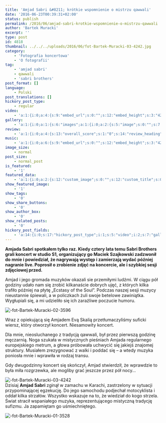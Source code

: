 ```yaml
---
title: 'Amjad Sabri &#8211; krótkie wspomnienie o mistrzu qawwali'
date: '2016-06-23T00:39:31+02:00'
status: publish
permalink: /2016/06/amjad-sabri-krotkie-wspomnienie-o-mistrzu-qawwali
author: 'Bartek Muracki'
excerpt: ''
type: post
id: 4818
thumbnail: ../../../uploads/2016/06/fot-Bartek-Muracki-03-4242.jpg
category:
    - 'Fotografia koncertowa'
    - 'O fotografii'
tag:
    - 'amjad sabri'
    - qawwali
    - 'sabri brothers'
post_format: []
language:
    - Polski
post_translations: []
hickory_post_type:
    - regular
video:
    - 'a:1:{i:0;a:4:{s:9:"embed_url";s:0:"";s:12:"embed_height";s:3:"420";s:15:"self_hosted_url";s:0:"";s:18:"self_hosted_height";s:3:"420";}}'
gallery:
    - 'a:1:{i:0;a:1:{s:6:"images";a:1:{i:0;a:2:{s:5:"image";s:0:"";s:7:"caption";s:0:"";}}}}'
review:
    - 'a:1:{i:0;a:4:{s:13:"overall_score";s:1:"0";s:14:"review_heading";s:0:"";s:12:"summary_text";s:0:"";s:8:"criteria";a:1:{i:0;a:2:{s:4:"name";s:0:"";s:5:"score";s:1:"0";}}}}'
music:
    - 'a:1:{i:0;a:6:{s:9:"embed_url";s:0:"";s:12:"embed_height";s:3:"420";s:16:"soundcloud_embed";s:0:"";s:33:"soundcloud_include_featured_image";s:1:"0";s:13:"spotify_embed";s:0:"";s:30:"spotify_include_featured_image";s:1:"0";}}'
image_size:
    - normal
post_size:
    - normal_post
is_featured:
    - '1'
featured_data:
    - 'a:1:{i:0;a:2:{s:12:"custom_image";s:0:"";s:12:"custom_title";s:0:"";}}'
show_featured_image:
    - '1'
show_tags:
    - '0'
show_share_buttons:
    - '0'
show_author_box:
    - '0'
show_related_posts:
    - '0'
hickory_post_fields:
    - 'a:14:{i:0;s:17:"hickory_post_type";i:1;s:5:"video";i:2;s:7:"gallery";i:3;s:6:"review";i:4;s:5:"music";i:5;s:10:"image_size";i:6;s:9:"post_size";i:7;s:11:"is_featured";i:8;s:13:"featured_data";i:9;s:19:"show_featured_image";i:10;s:9:"show_tags";i:11;s:18:"show_share_buttons";i:12;s:15:"show_author_box";i:13;s:18:"show_related_posts";}'
---
```

**Amjada Sabri spotkałem tylko raz. Kiedy cztery lata temu Sabri Brothers grali koncert w studio S1, organizujący go Maciek Szajkowski zadzwonił do mnie i powiedział, że nagrywają występ i zamierzają wydać później nagranie live. Poprosił o zrobienie zdjęć na koncercie, ale i szybkiej sesji zdjęciowej przed.**

Amjad i jego gromada muzyków okazali sie przemiłymi ludźmi. W ciągu pół godziny udało nam się zrobić kilkanaście dobrych ujęć, z których kilka trafiło później na płytę „Ecstasy of the Soul”. Podczas naszej sesji muzycy nieustannie śpiewali, a w policzkach żuli swoje betelowe zawiniątka. Wygłupiali się, a mi udzieliło się ich zaraźliwe poczucie humoru.

![-fot-Bartek-Muracki-02-3596](http://music.bartekmuracki.com/wp-content/uploads/2016/06/fot-Bartek-Muracki-02-3596.jpg)

Wraz z opiekującą się Amjadem Evą Skalią przetłumaczyliśmy suficki wiersz, który otworzył koncert. Niesamowity koncert.

Dla mnie, nieosluchanego z tradycją qawwali, był przez pierwszą godzinę męczarnią. Noga szukała w mistycznych pieśniach Amjada regularnego europejskiego metrum, a głowa próbowała uchwycić się jakiejś znajomej struktury. Musiałem zrezygnować z walki i poddać się – a wtedy muzyka poniosła mnie i wprawiła w rodzaj transu.

Gdy dwugodzinny koncert się skończył, Amjad stwierdził, że wprawdzie to była miła rozgrzewka, ale mogliby grać jeszcze przez pół nocy…

![-fot-Bartek-Muracki-03-4242](http://music.bartekmuracki.com/wp-content/uploads/2016/06/fot-Bartek-Muracki-03-4242.jpg)  
Dzisiaj **Amjad Sabri** zginął w zamachu w Karachi, zastrzelony w sytuacji przypominającej egzekucję. Do jego samochodu podjechał motocyklista i oddał kilka strzałów. Wszystko wskazuje na to, że wiedział do kogo strzela. Świat stracił wspaniałego muzyka, reprezentującego mistyczną tradycję sufizmu. Ja zapamiętam go uśmiechniętego.

![-fot-Bartek-Muracki-01-3528](http://music.bartekmuracki.com/wp-content/uploads/2016/06/fot-Bartek-Muracki-01-3528.jpg)

<div id="composer_signature"></div>